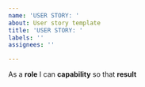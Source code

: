 ```yaml
---
name: 'USER STORY: '
about: User story template
title: 'USER STORY: '
labels: ''
assignees: ''

---
```


As a **role** I can **capability** so that **result**
